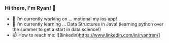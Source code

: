 ### Hi there, I'm Ryan! 👋

- 🔭 I’m currently working on ... motional my ios app!
- 🌱 I’m currently learning ... Data Structures in Java! (learning python over the summer to get a start in data science!)
- 📫 How to reach me: ![(linkedin)https://www.linkedin.com/in/ryantren/]
